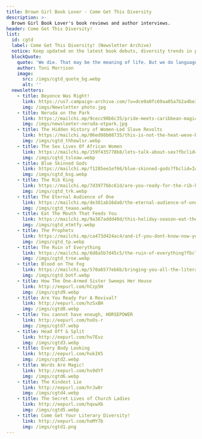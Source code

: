 ```yaml
---
title: Brown Girl Book Lover - Come Get This Diversity
description: >-
  Brown Girl Book Lover's book reviews and author interviews.
header: Come Get This Diversity!
list:
  id: cgtd
  label: Come Get This Diversity! (Newsletter Archive)
  notice: Keep updated on the latest book debuts, diversity trends in publishing, and features on published books that did not receive the limelight. Sign-up for my bi-monthly newsletter to stay in the literary loop!
  blockQuote:
    quote: 'We die. That may be the meaning of life. But we do language. That may be the measure of our lives.'
    author: Toni Morrison
    image:
      src: /imgs/cgtd_quote_bg.webp
      alt: ''
  newsletters:
    - title: Beyonce Was Right!
      link: https://us7.campaign-archive.com/?u=dce9a0fc69aa05a7b2a4be3ea&id=091e2d4403
      img: /imgs/Newsletter photo.jpg
    - title: Neruda on the Park
      link: https://mailchi.mp/9cecc90b6c35/pride-meets-caribbean-magic?fbclid=IwAR0WtWEmCNZtq9LTw4_erPo6QqeKq1GtOUiMcsUjWA7AH3uePAyR_IeXU8I
      img: /imgs/newsleeter-neruda-otpark.jpg
    - title: The Hidden History of Women-Led Slave Revolts
      link: https://mailchi.mp/06ed98b08735/this-is-not-the-heat-weve-been-praying-for?fbclid=IwAR3OJTv5B04AUOadAFL3hq4czXfn-CRLOpjG0dpOCh1xR27E561XfXB6oOs
      img: /imgs/cgtd_thhowlsr.webp
    - title: The Sex Lives Of African Women
      link: https://mailchi.mp/159f435778b8/lets-talk-about-sex?fbclid=IwAR2tYKRQgIkPKH7kvrE4yhLUkh0C_mog0WoBBv_waN5_imd6ttiYT2KEXzY
      img: /imgs/cgtd_tsloaw.webp
    - title: Blue Skinned Gods
      link: https://mailchi.mp/f1285ee1ef66/blue-skinned-gods?fbclid=IwAR10fp8Kx1GFWy_7008MIXrg0R9VTNEMT-7b53KvpmR1lqSOErbAbreaLic
      img: /imgs/cgtd_bsg.webp
    - title: The Rib King
      link: https://mailchi.mp/7d3977bbc61d/are-you-ready-for-the-rib-king?fbclid=IwAR2gv9BIwzTozzAIOUUgw0TQcWlL2wVSUF_BQwE5QfExq2V7m2rkqgE2Kgs
      img: /imgs/cgtd_trk.webp
    - title: The Eternal Audience of One
      link: https://mailchi.mp/de381ab16da0/the-eternal-audience-of-one?fbclid=IwAR0HbgA1XkoRvcPRd9hl8FI29wCHcaOIX9_baEIXxkm7JqJuHt_llhFGYkc
      img: /imgs/cgtd_teaoo.webp
    - title: Eat The Mouth That Feeds You
      link: https://mailchi.mp/9a367addd40d/this-holiday-season-eat-the-mouth-that-feeds-you?fbclid=IwAR0KMT-XdDeD8D4a4t_7C_BlulIMNELOCcyL78PmqBnLTwnz7YJ3F-M1BMg
      img: /imgs/cgtd_etmtfy.webp
    - title: The Prophets
      link: https://mailchi.mp/ca473d424ac4/and-if-you-dont-know-now-you-know?fbclid=IwAR37hHZ5nMhG-PExTzUxjmTOsSR7jBdFtQ8FlqS4u9OJ1J-unFEE_z37T1Y
      img: /imgs/cgtd_tp.webp
    - title: The Ruin of Everything
      link: https://mailchi.mp/6d8a5b7d45c5/the-ruin-of-everything?fbclid=IwAR3sKga2Bs60OYf5DKahhUM8MJXQOx0oHg_VRX6JmdftbZNwQXM-19Wgdns
      img: /imgs/cgtd_troe.webp
    - title: Blood on The Fog
      link: https://mailchi.mp/570a6577eb6b/bringing-you-all-the-literary-heat?fbclid=IwAR0GAkSBRHojpjoOH9K010p3mnb3p_BVbRoSFlvlg833EPwGNetD3v11pNk
      img: /imgs/cgtd_botf.webp
    - title: How The One-Armed Sister Sweeps Her House
      link: http://eepurl.com/hCzp5H
      img: /imgs/cgtd9.webp
    - title: Are You Ready For A Revival?
      link: http://eepurl.com/hzSxBH
      img: /imgs/cgtd8.webp
    - title: You cannot have enough, HORSEPOWER
      link: http://eepurl.com/hxOs-r
      img: /imgs/cgtd7.webp
    - title: Head Off & Split
      link: http://eepurl.com/hv7Evz
      img: /imgs/cgtd3.webp
    - title: Every Body Looking
      link: http://eepurl.com/hukIK5
      img: /imgs/cgtd2.webp
    - title: Words Are Magic!
      link: http://eepurl.com/hs9dYf
      img: /imgs/cgtd6.webp
    - title: The Kindest Lie
      link: http://eepurl.com/hrJw0r
      img: /imgs/cgtd4.webp
    - title: The Secret Lives of Church Ladies
      link: http://eepurl.com/hqxwXb
      img: /imgs/cgtd5.webp
    - title: Come Get Your Literary Diversity!
      link: http://eepurl.com/hoMY7b
      img: /imgs/cgtd1.png
---
```

